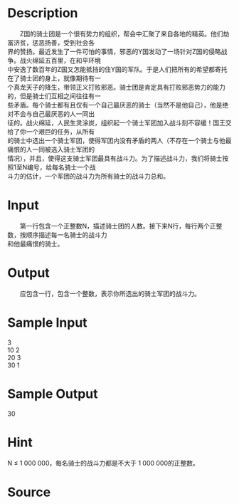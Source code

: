 
# Description

<div class="content"><p>　　Z国的骑士团是一个很有势力的组织，帮会中汇聚了来自各地的精英。他们劫富济贫，惩恶扬善，受到社会各<br/>
界的赞扬。最近发生了一件可怕的事情，邪恶的Y国发动了一场针对Z国的侵略战争。战火绵延五百里，在和平环境<br/>
中安逸了数百年的Z国又怎能抵挡的住Y国的军队。于是人们把所有的希望都寄托在了骑士团的身上，就像期待有一<br/>
个真龙天子的降生，带领正义打败邪恶。骑士团是肯定具有打败邪恶势力的能力的，但是骑士们互相之间往往有一<br/>
些矛盾。每个骑士都有且仅有一个自己最厌恶的骑士（当然不是他自己），他是绝对不会与自己最厌恶的人一同出<br/>
征的。战火绵延，人民生灵涂炭，组织起一个骑士军团加入战斗刻不容缓！国王交给了你一个艰巨的任务，从所有<br/>
的骑士中选出一个骑士军团，使得军团内没有矛盾的两人（不存在一个骑士与他最痛恨的人一同被选入骑士军团的<br/>
情况），并且，使得这支骑士军团最具有战斗力。为了描述战斗力，我们将骑士按照1至N编号，给每名骑士一个战<br/>
斗力的估计，一个军团的战斗力为所有骑士的战斗力总和。</p></div>

# Input

<div class="content"><p>　　第一行包含一个正整数N，描述骑士团的人数。接下来N行，每行两个正整数，按顺序描述每一名骑士的战斗力<br/>
和他最痛恨的骑士。</p></div>

# Output

<div class="content"><p>　　应包含一行，包含一个整数，表示你所选出的骑士军团的战斗力。</p></div>

# Sample Input

<div class="content"><span class="sampledata">3<br/>
10 2<br/>
20 3<br/>
30 1</span></div>

# Sample Output

<div class="content"><span class="sampledata">30</span></div>

# Hint

<div class="content"><p></p><p>N ≤ 1 000 000，每名骑士的战斗力都是不大于 1 000 000的正整数。</p><p></p></div>

# Source

<div class="content"><p><a href="problemset.php?search="></a></p></div>

